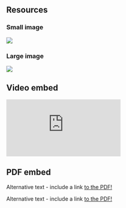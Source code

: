 ## Resources

### Small image

![](https://pbs.twimg.com/profile_images/903658777295163392/afySJpM5_400x400.jpg)

### Large image

![](https://pbs.twimg.com/profile_banners/903380300620849153/1504220447/1500x500)

## Video embed

<div class="aspect-ratio">
  <iframe src="https://www.youtube.com/embed/uWSxzjyMNpU" frameborder="0" allowfullscreen="True"></iframe>
</div>

## PDF embed
<object data="assets/sample-pdf.pdf" type="application/pdf" width="100%" height="100%">
  <p>Alternative text - include a link <a href="assets/sample-pdf.pdf">to the PDF!</a></p>
</object>
<p>Alternative text - include a link <a href="assets/sample-pdf.pdf">to the PDF!</a></p>
